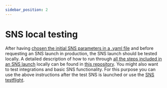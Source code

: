 ```yaml
---
sidebar_position: 2
---
```

# SNS local testing

After having
[chosen the initial SNS parameters in a .yaml file](/tokenomics/preparation.md)
and before requesting an SNS launch in production,
the SNS launch should be tested locally.
A detailed description of how to run through [all the steps included
in an SNS launch](/lifecycle-sns/sns-launch.md) locally can be
found in [this repository](https://github.com/dfinity/sns-testing).
You might also want to test integrations and basic SNS functionality. 
For this purpose you can use the above instructions after the test SNS is 
launched or use the [SNS testflight](testflight.md).
